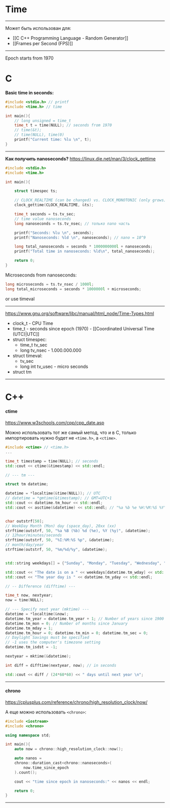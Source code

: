 # Time

---

Может быть использован для:
- [[C C++  Programming Language - Random Generator]]
- [[Frames per Second (FPS)]]

---

Epoch starts from 1970

# C

**Basic time in seconds:**
```c
#include <stdio.h> // printf
#include <time.h> // time

int main(){
    // long unsigned = time_t
    time_t t = time(NULL); // seconds from 1970
	// time(&t);
	// time(NULL), time(0)
    printf("Current time: %lu \n", t);
}
```

---

**Как получить nanoseconds?**
https://linux.die.net/man/3/clock_gettime

```c
#include <stdio.h>
#include <time.h>

int main(){

    struct timespec ts;

    // CLOCK_REALTIME (can be changed) vs. CLOCK_MONOTONIC (only grows)
    clock_gettime(CLOCK_REALTIME, &ts);

    time_t seconds = ts.tv_sec;
    // time value nanoseconds
    long nanoseconds = ts.tv_nsec; // только nano часть

    printf("Seconds: %lu \n", seconds);
    printf("Nanoseconds: %ld \n", nanoseconds); // nano = 10^9

    long total_nanoseconds = seconds * 1000000000l + nanoseconds;
    printf("Total time in nanoseconds: %ld\n", total_nanoseconds);

    return 0;
}
```

Microseconds from nanoseconds:
```c
long microseconds = ts.tv_nsec / 1000l;
long total_microseconds = seconds * 1000000l + microseconds;
```
or use timeval

---

https://www.gnu.org/software/libc/manual/html_node/Time-Types.html
- clock_t - CPU Time
- time_t - seconds since epoch (1970) - [[Coordinated Universal Time (UTC)|UTC]]
- struct timespec:
	- time_t tv_sec
	- long tv_nsec - 1.000.000.000
- struct timeval:
	- tv_sec
	- long int tv_usec - micro seconds
- struct tm

---

# C++

#### ctime
https://www.w3schools.com/cpp/cpp_date.asp

Можно использовать тот же самый метод, что и в C, только импортировать нужно будет не `<time.h>`, а `<ctime>`.
```cpp
#include <ctime> // <time.h>
...

time_t timestamp = time(NULL); // seconds
std::cout << ctime(&timestamp) << std::endl;

// --- tm ---

struct tm datetime;

datetime = *localtime(&time(NULL)); // UTC
// datetime = *gmtime(&timestamp); // GMT=UTC+1
std::cout << datetime.tm_hour << std::endl;
std::cout << asctime(&datetime) << std::endl; // "%a %b %e %H:%M:%S %Y"


char outstrf[50];
// WeekDay Month (Mon) day (space_day), 20xx (xx)
strftime(outstrf, 50, "%a %B (%b) %d (%e), %Y (%y)", &datetime);
// 12hour/minutes/seconds
strftime(outstrf, 50, "%I:%M:%S %p", &datetime);
// month/day/year
strftime(outstrf, 50, "%m/%d/%y", &datetime);


std::string weekdays[] = {"Sunday", "Monday", "Tuesday", "Wednesday", "Thursday", "Friday", "Saturday"};

std::cout << "The date is on a " << weekdays[datetime.tm_wday] << std::endl;
std::cout << "The year day is " << datetime.tm_yday << std::endl;

// -- Difference (difftime) ---

time_t now, nextyear;
now = time(NULL);

// --- Specify next year (mktime) ---
datetime = *localtime(&now);
datetime.tm_year = datetime.tm_year + 1; // Number of years since 1900
datetime.tm_mon = 0; // Number of months since January
datetime.tm_mday = 1;
datetime.tm_hour = 0; datetime.tm_min = 0; datetime.tm_sec = 0;
// Daylight Savings must be specified
// -1 uses the computer's timezone setting
datetime.tm_isdst = -1;

nextyear = mktime(&datetime);

int diff = difftime(nextyear, now); // in seconds

std::cout << diff / (24*60*60) << " days until next year \n";
```

---

#### chrono
https://cplusplus.com/reference/chrono/high_resolution_clock/now/

А еще можно использовать `<chrono>`:
```cpp
#include <iostream>
#include <chrono>

using namespace std;

int main(){
	auto now = chrono::high_resolution_clock::now();

	auto nanos =
	chrono::duration_cast<chrono::nanoseconds>(
		now.time_since_epoch
	).count();

	cout << "time since epoch in nanoseconds:" << nanos << endl;

	return 0;
}
```

---
